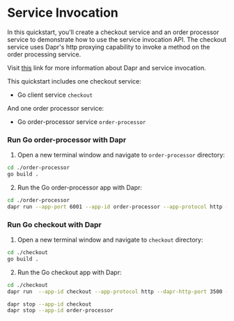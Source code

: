 # Service Invocation

In this quickstart, you'll create a checkout service and an order processor service to demonstrate how to use the service invocation API. The checkout service uses Dapr's http proxying capability to invoke a method on the order processing service.

Visit [this](https://docs.dapr.io/developing-applications/building-blocks/service-invocation/) link for more information about Dapr and service invocation.

This quickstart includes one checkout service:

- Go client service `checkout` 

And one order processor service: 
 
- Go order-processor service `order-processor`

### Run Go order-processor with Dapr

1. Open a new terminal window and navigate to `order-processor` directory: 

<!-- STEP
name: Build Go file
-->

```bash
cd ./order-processor
go build .
```

<!-- END_STEP -->

2. Run the Go order-processor app with Dapr: 

<!-- STEP
name: Run order-processor service
expected_stdout_lines:
  - '== APP == Order received :  {"orderId":10}'
  - "Exited App successfully"
expected_stderr_lines:
output_match_mode: substring
background: true
sleep: 15
-->

```bash
cd ./order-processor
dapr run --app-port 6001 --app-id order-processor --app-protocol http --dapr-http-port 3501 -- go run .
```

<!-- END_STEP -->

### Run Go checkout with Dapr

1. Open a new terminal window and navigate to `checkout` directory: 

<!-- STEP
name: Build Go file
-->

```bash
cd ./checkout
go build .
```
<!-- END_STEP -->

2. Run the Go checkout app with Dapr: 

<!-- STEP
name: Run checkout service
expected_stdout_lines:
  - '== APP == Order passed:  {"orderId":1}'
  - '== APP == Order passed:  {"orderId":2}'
  - "Exited App successfully"
expected_stderr_lines:
output_match_mode: substring
background: true
sleep: 15
-->
    
```bash
cd ./checkout
dapr run  --app-id checkout --app-protocol http --dapr-http-port 3500 -- go run .
```

<!-- END_STEP -->

```bash
dapr stop --app-id checkout
dapr stop --app-id order-processor
```
